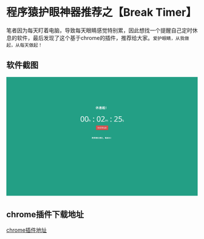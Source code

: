 # 程序猿护眼神器推荐之【Break Timer】
笔者因为每天盯着电脑，导致每天眼睛感觉特别累，因此想找一个提醒自己定时休息的软件，最后发现了这个基于chrome的插件，推荐给大家。`爱护眼睛，从我做起，从每天做起！`

## 软件截图
![展示图](imgs/break.jpg)
<!-- ![展示图01](imgs/bt01.png)
![展示图02](imgs/bt02.png)
![展示图03](imgs/bt03.png)
![展示图04](imgs/bt04.png) -->

## chrome插件下载地址
[chrome插件地址](https://chrome.google.com/webstore/detail/break-timer/hklkdbpicdmlpoiellngedpejjkmapei?utm_source=chrome-ntp-icon)
